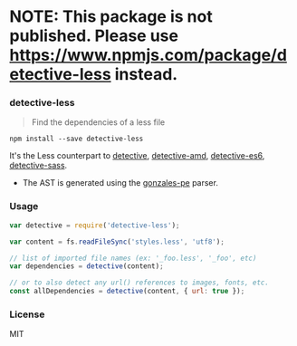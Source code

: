 # NOTE: This package is not published. Please use https://www.npmjs.com/package/detective-less instead.

### detective-less

> Find the dependencies of a less file

`npm install --save detective-less`

It's the Less counterpart to [detective](https://github.com/substack/node-detective), [detective-amd](https://github.com/mrjoelkemp/node-detective-amd), [detective-es6](https://github.com/mrjoelkemp/node-detective-es6), [detective-sass](https://github.com/mrjoelkemp/node-detective-sass).

* The AST is generated using the [gonzales-pe](https://github.com/tonyganch/gonzales-pe) parser.

### Usage

```js
var detective = require('detective-less');

var content = fs.readFileSync('styles.less', 'utf8');

// list of imported file names (ex: '_foo.less', '_foo', etc)
var dependencies = detective(content);

// or to also detect any url() references to images, fonts, etc.
const allDependencies = detective(content, { url: true });
```

### License

MIT
